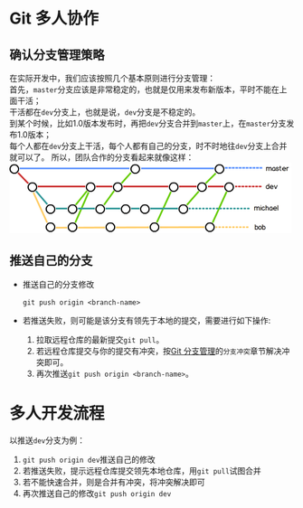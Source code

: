 # Git 多人协作
## 确认分支管理策略
在实际开发中，我们应该按照几个基本原则进行分支管理：  
首先，`master`分支应该是非常稳定的，也就是仅用来发布新版本，平时不能在上面干活；  
干活都在`dev`分支上，也就是说，`dev`分支是不稳定的。  
到某个时候，比如1.0版本发布时，再把`dev`分支合并到`master`上，在`master`分支发布1.0版本；  
每个人都在`dev`分支上干活，每个人都有自己的分支，时不时地往`dev`分支上合并就可以了。
所以，团队合作的分支看起来就像这样：  
![团队分支](cache/团队分支.png)

## 推送自己的分支
- 推送自己的分支修改
  ```
  git push origin <branch-name>
  ```

- 若推送失败，则可能是该分支有领先于本地的提交，需要进行如下操作:  
  1. 拉取远程仓库的最新提交`git pull`。
  2. 若远程仓库提交与你的提交有冲突，按[Git 分支管理](分支管理.md)的`分支冲突`章节解决冲突即可。
  3. 再次推送`git push origin <branch-name>`。

# 多人开发流程
以推送`dev`分支为例：
1. `git push origin dev`推送自己的修改
2. 若推送失败，提示远程仓库提交领先本地仓库，用`git pull`试图合并
3. 若不能快速合并，则是合并有冲突，将冲突解决即可
4. 再次推送自己的修改`git push origin dev`
